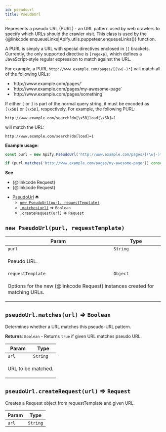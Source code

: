 ```yaml
---
id: pseudourl
title: PseudoUrl
---
```

<a name="exp_module_PseudoUrl--PseudoUrl"></a>

Represents a pseudo URL (PURL) - an URL pattern used by web crawlers
to specify which URLs should the crawler visit.
This class is used by the {@linkcode enqueueLinks|Apify.utils.puppeteer.enqueueLinks()} function.

A PURL is simply a URL with special directives enclosed in `[]` brackets.
Currently, the only supported directive is `[regexp]`,
which defines a JavaScript-style regular expression to match against the URL.

For example, a PURL `http://www.example.com/pages/[(\w|-)*]` will match all of the following URLs:

<ul>
    <li>`http://www.example.com/pages/`</li>
    <li>`http://www.example.com/pages/my-awesome-page`</li>
    <li>`http://www.example.com/pages/something`</li>
</ul>

If either `[` or `]` is part of the normal query string, it must be encoded as `[\x5B]` or `[\x5D]`,
respectively. For example, the following PURL:
```
http://www.example.com/search?do[\x5B]load[\x5D]=1
```
will match the URL:
```
http://www.example.com/search?do[load]=1
```

**Example usage:**

```javascript
const purl = new Apify.PseudoUrl('http://www.example.com/pages/[(\w|-)*]');

if (purl.matches('http://www.example.com/pages/my-awesome-page')) console.log('Match!');
```

**See**

- {@linkcode Request}
- {@linkcode Request}

* [PseudoUrl](#exp_module_PseudoUrl--PseudoUrl) ⏏
    * [`new PseudoUrl(purl, requestTemplate)`](#new_module_PseudoUrl--PseudoUrl_new)
    * [`.matches(url)`](pseudourl--PseudoUrl+matches) ⇒ <code>Boolean</code>
    * [`.createRequest(url)`](pseudourl--PseudoUrl+createRequest) ⇒ <code>Request</code>

<a name="new_module_PseudoUrl--PseudoUrl_new"></a>

## `new PseudoUrl(purl, requestTemplate)`
<table>
<thead>
<tr>
<th>Param</th><th>Type</th>
</tr>
</thead>
<tbody>
<tr>
<td><code>purl</code></td><td><code>String</code></td>
</tr>
<tr>
<td colspan="3"><p>Pseudo URL.</p>
</td></tr><tr>
<td><code>requestTemplate</code></td><td><code>Object</code></td>
</tr>
<tr>
<td colspan="3"><p>Options for the new {@linkcode Request} instances created for matching URLs.</p>
</td></tr></tbody>
</table>
<a name="module_PseudoUrl--PseudoUrl+matches"></a>

## `pseudoUrl.matches(url)` ⇒ <code>Boolean</code>
Determines whether a URL matches this pseudo-URL pattern.

**Returns**: <code>Boolean</code> - Returns `true` if given URL matches pseudo URL.  
<table>
<thead>
<tr>
<th>Param</th><th>Type</th>
</tr>
</thead>
<tbody>
<tr>
<td><code>url</code></td><td><code>String</code></td>
</tr>
<tr>
<td colspan="3"><p>URL to be matched.</p>
</td></tr></tbody>
</table>
<a name="module_PseudoUrl--PseudoUrl+createRequest"></a>

## `pseudoUrl.createRequest(url)` ⇒ <code>Request</code>
Creates a Request object from requestTemplate and given URL.

<table>
<thead>
<tr>
<th>Param</th><th>Type</th>
</tr>
</thead>
<tbody>
<tr>
<td><code>url</code></td><td><code>String</code></td>
</tr>
<tr>
</tr></tbody>
</table>
